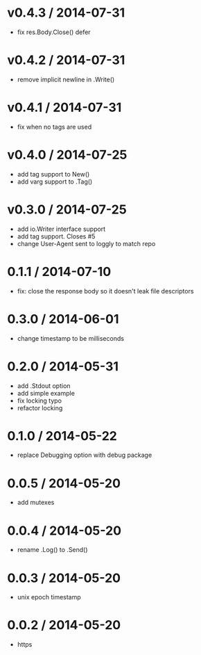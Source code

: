 
v0.4.3 / 2014-07-31
==================

 * fix res.Body.Close() defer

v0.4.2 / 2014-07-31
==================

 * remove implicit newline in .Write()

v0.4.1 / 2014-07-31
==================

 * fix when no tags are used

v0.4.0 / 2014-07-25
==================

 * add tag support to New()
 * add varg support to .Tag()

v0.3.0 / 2014-07-25
==================

 * add io.Writer interface support
 * add tag support. Closes #5
 * change User-Agent sent to loggly to match repo

0.1.1 / 2014-07-10
==================

 * fix: close the response body so it doesn't leak file descriptors

0.3.0 / 2014-06-01
==================

 * change timestamp to be milliseconds

0.2.0 / 2014-05-31
==================

 * add .Stdout option
 * add simple example
 * fix locking typo
 * refactor locking

0.1.0 / 2014-05-22
==================

 * replace Debugging option with debug package

0.0.5 / 2014-05-20
==================

 * add mutexes

0.0.4 / 2014-05-20
==================

 * rename .Log() to .Send()

0.0.3 / 2014-05-20
==================

 * unix epoch timestamp

0.0.2 / 2014-05-20
==================

 * https
